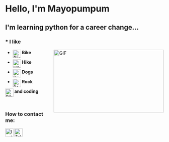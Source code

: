 # **Hello, I'm** Mayopumpum 



## **I'm learning python for a career change...**

### * I like

<img align="right" alt="GIF" src="https://encrypted-tbn0.gstatic.com/images?q=tbn:ANd9GcTFIM6yoE-LmBAk0Jkob6GeZPTCjfm3aU6TJg&usqp=CAU" width="350" height="200" />

* <img align="left" alt="Bike" width="26px" src="https://cdn-icons-png.flaticon.com/128/3198/3198336.png" /> **Bike**

* <img align="left" alt="Hike" width="26px" src="https://cdn-icons-png.flaticon.com/128/1706/1706709.png" /> **Hike**

* <img align="left" alt="Dogs" width="26px" src="https://cdn-icons-png.flaticon.com/128/1998/1998627.png" /> **Dogs**

* <img align="left" alt="Rock" width="26px" src="https://cdn-icons.flaticon.com/png/128/1682/premium/1682643.png?token=exp=1647693342~hmac=c7bdbdf3351a1ec56676075c9a7dd7aa" /> **Rock** 

<img align="left" alt="Bike" width="26px" src="https://cdn-icons-png.flaticon.com/128/180/180867.png" /> **and coding** 

<br />

### How to contact me:
[<img align="left" alt="Instagram" width="26px" src="https://cdn-icons.flaticon.com/png/128/3955/premium/3955024.png?token=exp=1647694358~hmac=ff64af2823b8a7000545c5e4c715b14f" />][instagram]
[<img align="left" alt="Telegram" width="26px" src="https://cdn-icons-png.flaticon.com/128/2111/2111644.png" />][telegram]

[instagram]:https://www.instagram.com/mayopumpum
[telegram]:https://t.me/Swaggerz